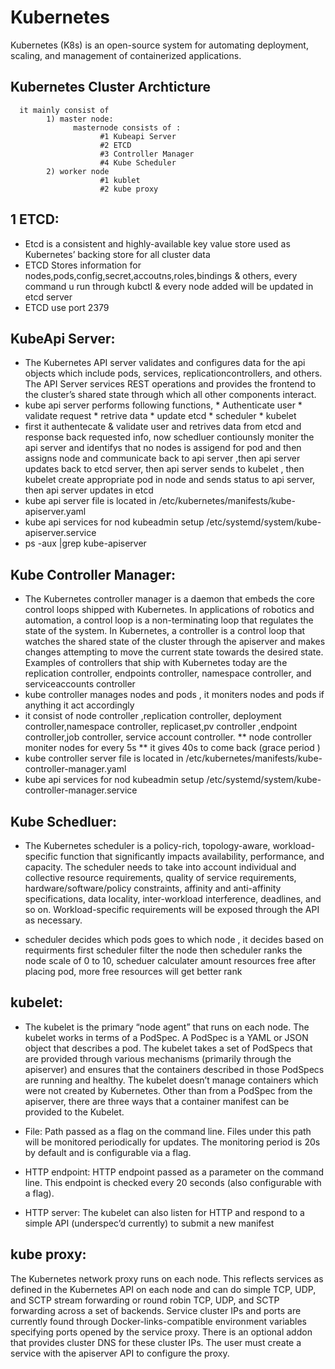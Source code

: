# Kubernetes
Kubernetes (K8s) is an open-source system for automating deployment, scaling, and management of containerized applications.
## Kubernetes Cluster Archticture
      it mainly consist of 
            1) master node:
                  masternode consists of : 
                        #1 Kubeapi Server
                        #2 ETCD
                        #3 Controller Manager
                        #4 Kube Scheduler
            2) worker node
                        #1 kublet
                        #2 kube proxy
## 1 ETCD:
* Etcd is a consistent and highly-available key value store used as Kubernetes’ backing store for all cluster data
* ETCD Stores information for nodes,pods,config,secret,accoutns,roles,bindings & others, every command u run through kubctl & every node added will be updated in etcd server
* ETCD use port 2379
## KubeApi Server: 
* The Kubernetes API server validates and configures data for the api objects which include pods, services, replicationcontrollers, and others. The API Server services REST operations and provides the frontend to the cluster’s shared state through which all other components interact.
* kube api server performs following functions,
            * Authenticate user
            * validate request
            * retrive data
            * update etcd
            * scheduler
            * kubelet
* first it authentecate & validate user and retrives data from etcd and response back requested info, now schedluer contiounsly moniter the api server and identifys that no nodes is assigend for pod and then assigns node and communicate back to api server ,then api server updates back to etcd server, then api server sends to kubelet , then kubelet create appropriate pod in node and sends status to api server, then api server updates in etcd 
* kube api server file is located in /etc/kubernetes/manifests/kube-apiserver.yaml
* kube api services for nod kubeadmin setup  /etc/systemd/system/kube-apiserver.service
* ps -aux |grep kube-apiserver 
## Kube Controller Manager:
*   The Kubernetes controller manager is a daemon that embeds the core control loops shipped with Kubernetes. In applications of robotics and automation, a control loop is a non-terminating loop that regulates the state of the system. In Kubernetes, a controller is a control loop that watches the shared state of the cluster through the apiserver and makes changes attempting to move the current state towards the desired state. Examples of controllers that ship with Kubernetes today are the replication controller, endpoints controller, namespace controller, and serviceaccounts controller
* kube controller manages nodes and pods , it moniters nodes and pods if anything it act accordingly 
* it consist of node controller ,replication controller, deployment controller,namespace controller, replicaset,pv controller ,endpoint controller,job controller, service account controller.
      ** node controller moniter nodes for every 5s
      ** it gives 40s to come back (grace period )
 * kube controller server file is located in /etc/kubernetes/manifests/kube-controller-manager.yaml
* kube api services for nod kubeadmin setup  /etc/systemd/system/kube-controller-manager.service 

## Kube Schedluer:
* The Kubernetes scheduler is a policy-rich, topology-aware, workload-specific function that significantly impacts availability, performance, and capacity. The scheduler needs to take into account individual and collective resource requirements, quality of service requirements, hardware/software/policy constraints, affinity and anti-affinity specifications, data locality, inter-workload interference, deadlines, and so on. Workload-specific requirements will be exposed through the API as necessary.

* scheduler decides which pods goes to which node , it decides based on requirments
first scheduler filter the node then scheduler ranks the node scale of 0 to 10, scheduer calculater amount resources free after placing pod, more free resources will get better rank

## kubelet:
* The kubelet is the primary “node agent” that runs on each node. The kubelet works in terms of a PodSpec. A PodSpec is a YAML or JSON object that describes a pod. The kubelet takes a set of PodSpecs that are provided through various mechanisms (primarily through the apiserver) and ensures that the containers described in those PodSpecs are running and healthy. The kubelet doesn’t manage containers which were not created by Kubernetes.
Other than from a PodSpec from the apiserver, there are three ways that a container manifest can be provided to the Kubelet.
* File: Path passed as a flag on the command line. Files under this path will be monitored periodically for updates. The monitoring period is 20s by default and is configurable via a flag.

* HTTP endpoint: HTTP endpoint passed as a parameter on the command line. This endpoint is checked every 20 seconds (also configurable with a flag).

* HTTP server: The kubelet can also listen for HTTP and respond to a simple API (underspec’d currently) to submit a new manifest

## kube proxy:
  The Kubernetes network proxy runs on each node. This reflects services as defined in the Kubernetes API on each node and can do simple TCP, UDP, and SCTP stream forwarding or round robin TCP, UDP, and SCTP forwarding across a set of backends. Service cluster IPs and ports are currently found through Docker-links-compatible environment variables specifying ports opened by the service proxy. There is an optional addon that provides cluster DNS for these cluster IPs. The user must create a service with the apiserver API to configure the proxy.


